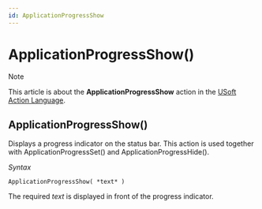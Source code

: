 ```yaml
---
id: ApplicationProgressShow
---
```


# ApplicationProgressShow()



> [!NOTE]
> This article is about the **ApplicationProgressShow** action in the [USoft Action Language](/docs/Task%20flow/Action%20Language%20reference/USoft%20Action%20Language.md).

## **ApplicationProgressShow()**

Displays a progress indicator on the status bar. This action is used together with ApplicationProgressSet() and ApplicationProgressHide().

*Syntax*

```
ApplicationProgressShow( *text* )
```

The required *text* is displayed in front of the progress indicator.